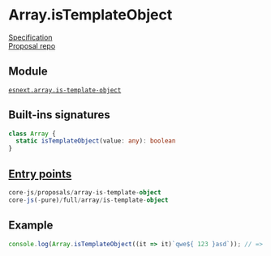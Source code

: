 # Array.isTemplateObject
[Specification](https://tc39.es/proposal-array-is-template-object/)\
[Proposal repo](https://github.com/tc39/proposal-array-is-template-object)

## Module
[`esnext.array.is-template-object`](https://github.com/zloirock/core-js/blob/v4/packages/core-js/modules/esnext.array.is-template-object.js)

## Built-ins signatures
```ts
class Array {
  static isTemplateObject(value: any): boolean
}
```

## [Entry points]({docs-version}/docs/usage#h-entry-points)
```ts
core-js/proposals/array-is-template-object
core-js(-pure)/full/array/is-template-object
```

## Example
```js
console.log(Array.isTemplateObject((it => it)`qwe${ 123 }asd`)); // => true
```
